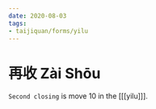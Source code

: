 ```yaml
---
date: 2020-08-03
tags:
- taijiquan/forms/yilu
---
```


# 再收 Zài Shōu

`Second closing` is move 10 in the [[[yilu]]].
